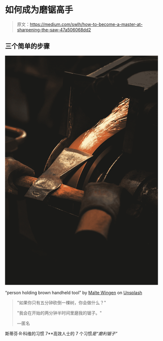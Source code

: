 # 如何成为磨锯高手

> 原文：<https://medium.com/swlh/how-to-become-a-master-at-sharpening-the-saw-47a506068dd2>

## 三个简单的步骤

![](img/6fdec763ea7cc82e630e1de22e901a6d.png)

“person holding brown handheld tool” by [Malte Wingen](https://unsplash.com/@maltewingen?utm_source=medium&utm_medium=referral) on [Unsplash](https://unsplash.com?utm_source=medium&utm_medium=referral)

> "如果你只有五分钟砍倒一棵树，你会做什么？"
> 
> "我会在开始的两分钟半时间里磨我的锯子。"
> 
> —匿名

斯蒂芬·R·科维的习惯 7**高效人士的 7 个习惯*是“磨利锯子”*